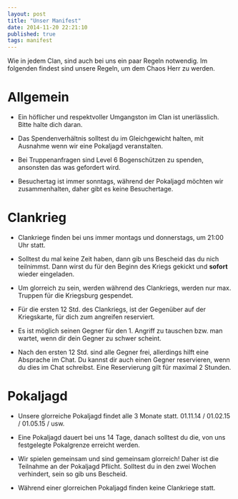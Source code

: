 ```yaml
---
layout: post
title: "Unser Manifest"
date: 2014-11-20 22:21:10
published: true
tags: manifest
---
```


Wie in jedem Clan, sind auch bei uns ein paar Regeln notwendig. Im folgenden findest sind unsere Regeln, um dem Chaos Herr zu werden.

# Allgemein

* Ein höflicher und respektvoller Umgangston im Clan ist unerlässlich. Bitte halte dich daran.

* Das Spendenverhältnis solltest du im Gleichgewicht halten, mit Ausnahme wenn wir eine Pokaljagd veranstalten.

* Bei Truppenanfragen sind Level 6 Bogenschützen zu spenden, ansonsten das was gefordert wird.

* Besuchertag ist immer sonntags, während der Pokaljagd möchten wir zusammenhalten, daher gibt es keine Besuchertage. 

# Clankrieg

<!-- * Für die Organisation der Clankriege verwenden wir die App Kakaotalk. Diese bitte herunterladen und nach der ID `marcelglorreich` oder `sbosen` suchen, um in den Chat aufgenommen zu werden. Kakao Talk gibt es für [iOS](https://itunes.apple.com/de/app/kakaotalk-messenger/id362057947?mt=8&uo=4) und [Android](https://play.google.com/store/apps/details?id=com.kakao.talk). -->

* Clankriege finden bei uns immer montags und donnerstags, um 21:00 Uhr statt.

* Solltest du mal keine Zeit haben, dann gib uns Bescheid das du nich teilnimmst. Dann wirst du für den Beginn des Kriegs gekickt und **sofort** wieder eingeladen.

* Um glorreich zu sein, werden während des Clankriegs, werden nur max. Truppen für die Kriegsburg gespendet.

* Für die ersten 12 Std. des Clankriegs, ist der Gegenüber auf der Kriegskarte, für dich zum angreifen reserviert.

* Es ist möglich seinen Gegner für den 1. Angriff zu tauschen bzw. man wartet, wenn dir dein Gegner zu schwer scheint.

* Nach den ersten 12 Std. sind alle Gegner frei, allerdings hilft eine Absprache im Chat. Du kannst dir auch einen Gegner reservieren, wenn du dies im Chat schreibst. Eine Reservierung gilt für maximal 2 Stunden.

# Pokaljagd

* Unsere glorreiche Pokaljagd findet alle 3 Monate statt. 01.11.14 / 01.02.15 / 01.05.15 / usw. 

* Eine Pokaljagd dauert bei uns 14 Tage, danach solltest du die, von uns festgelegte Pokalgrenze erreicht werden.

* Wir spielen gemeinsam und sind gemeinsam glorreich! Daher ist die Teilnahme an der Pokaljagd Pflicht. Solltest du in den zwei Wochen verhindert, sein so gib uns Bescheid.

* Während einer glorreichen Pokaljagd finden keine Clankriege statt.
